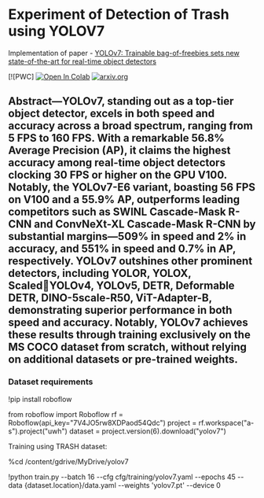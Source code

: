 <h1>Experiment of Detection of Trash using YOLOV7</h1>

Implementation of paper - [YOLOv7: Trainable bag-of-freebies sets new state-of-the-art for real-time object detectors](https://arxiv.org/abs/2207.02696)

[![PWC]
<a href="https://github.com/prathamc9221/Object-Detection/blob/master/Object-Detection/Train_with_trash.ipynb"><img src="https://colab.research.google.com/assets/colab-badge.svg" alt="Open In Colab"></a>
[![arxiv.org](http://img.shields.io/badge/cs.CV-arXiv%3A2207.02696-B31B1B.svg)](https://arxiv.org/abs/2207.02696)


<h2>Abstract—YOLOv7, standing out as a top-tier object detector, 
excels in both speed and accuracy across a broad spectrum, ranging 
from 5 FPS to 160 FPS. With a remarkable 56.8% Average 
Precision (AP), it claims the highest accuracy among real-time 
object detectors clocking 30 FPS or higher on the GPU V100. 
Notably, the YOLOv7-E6 variant, boasting 56 FPS on V100 and a 
55.9% AP, outperforms leading competitors such as SWINL 
Cascade-Mask R-CNN and ConvNeXt-XL Cascade-Mask R-CNN 
by substantial margins—509% in speed and 2% in accuracy, and 
551% in speed and 0.7% in AP, respectively. YOLOv7 outshines 
other prominent detectors, including YOLOR, YOLOX, ScaledYOLOv4, YOLOv5, DETR, Deformable DETR, DINO-5scale-R50, 
ViT-Adapter-B, demonstrating superior performance in both speed 
and accuracy. Notably, YOLOv7 achieves these results through 
training exclusively on the MS COCO dataset from scratch, 
without relying on additional datasets or pre-trained weights.</h2>

<h3>Dataset requirements</h3>
!pip install roboflow

from roboflow import Roboflow
rf = Roboflow(api_key="7V4JO5rw8XDPaod54Qdc")
project = rf.workspace("a-s").project("uwh")
dataset = project.version(6).download("yolov7")


<h>Training using TRASH dataset:</h>

%cd /content/gdrive/MyDrive/yolov7

!python train.py --batch 16 --cfg cfg/training/yolov7.yaml --epochs 45 --data {dataset.location}/data.yaml --weights 'yolov7.pt' --device 0 




